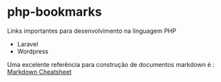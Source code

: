 # php-bookmarks
Links importantes para desenvolvimento na linguagem PHP

* Laravel 
* Wordpress

Uma excelente referência para construção de documentos markdown é : <a href="https://github.com/adam-p/markdown-here/wiki/Markdown-Cheatsheet" target="_blank">Markdown Cheatsheet</a>
